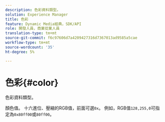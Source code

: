 ```yaml
---
description: 色彩資料類型。
solution: Experience Manager
title: 色彩
feature: Dynamic Media經典，SDK/API
role: 開發人員，商業從業人員
translation-type: tm+mt
source-git-commit: f6c97606d7a4209427316d7367013ad9585a5cae
workflow-type: tm+mt
source-wordcount: '35'
ht-degree: 5%

---
```



# 色彩{#color}

色彩資料類型。

顏色值。 十六進位、壓縮的RGB值，前面可選`0x`。 例如，RGB值`128,255,0`可指定為`0x80ff00`或`80ff00`。
